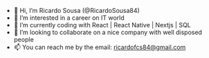 - 👋 Hi, I’m Ricardo Sousa (@RicardoSousa84)
- 👀 I’m interested in a career on IT world
- 🌱 I’m currently coding with React | React Native | Nextjs | SQL
- 💞️ I’m looking to collaborate on a nice company with well disposed people
- 📫 You can reach me by the email: ricardofcs84@gmail.com

<!---
RicardoSousa84/RicardoSousa84 is a ✨ special ✨ repository because its `README.md` (this file) appears on your GitHub profile.
You can click the Preview link to take a look at your changes.
--->
